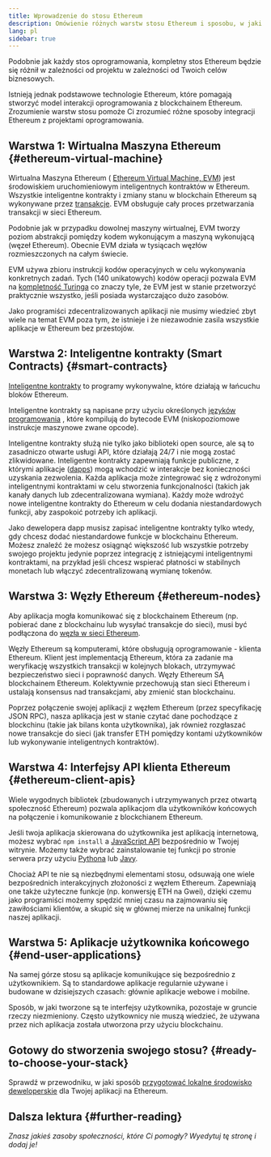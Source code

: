 ```yaml
---
title: Wprowadzenie do stosu Ethereum
description: Omówienie różnych warstw stosu Ethereum i sposobu, w jaki się ze sobą łączą.
lang: pl
sidebar: true
---
```


Podobnie jak każdy stos oprogramowania, kompletny stos Ethereum będzie się różnił w zależności od projektu w zależności od Twoich celów biznesowych.

Istnieją jednak podstawowe technologie Ethereum, które pomagają stworzyć model interakcji oprogramowania z blockchainem Ethereum. Zrozumienie warstw stosu pomoże Ci zrozumieć różne sposoby integracji Ethereum z projektami oprogramowania.

## Warstwa 1: Wirtualna Maszyna Ethereum {#ethereum-virtual-machine}

Wirtualna Maszyna Ethereum ( [Ethereum Virtual Machine, EVM](/developers/docs/evm/)) jest środowiskiem uruchomieniowym inteligentnych kontraktów w Ethereum. Wszystkie inteligentne kontrakty i zmiany stanu w blockchain Ethereum są wykonywane przez [transakcje](/developers/docs/transactions/). EVM obsługuje cały proces przetwarzania transakcji w sieci Ethereum.

Podobnie jak w przypadku dowolnej maszyny wirtualnej, EVM tworzy poziom abstrakcji pomiędzy kodem wykonującym a maszyną wykonującą (węzeł Ethereum). Obecnie EVM działa w tysiącach węzłów rozmieszczonych na całym świecie.

EVM używa zbioru instrukcji kodów operacyjnych w celu wykonywania konkretnych zadań. Tych (140 unikatowych) kodów operacji pozwala EVM na [kompletność Turinga](https://pl.wikipedia.org/wiki/Kompletno%C5%9B%C4%87_Turinga) co znaczy tyle, że EVM jest w stanie przetworzyć praktycznie wszystko, jeśli posiada wystarczająco dużo zasobów.

Jako programiści zdecentralizowanych aplikacji nie musimy wiedzieć zbyt wiele na temat EVM poza tym, że istnieje i że niezawodnie zasila wszystkie aplikacje w Ethereum bez przestojów.

## Warstwa 2: Inteligentne kontrakty (Smart Contracts) {#smart-contracts}

[Inteligentne kontrakty](/developers/docs/smart-contracts/) to programy wykonywalne, które działają w łańcuchu bloków Ethereum.

Inteligentne kontrakty są napisane przy użyciu określonych [języków programowania](/developers/docs/smart-contracts/languages/) , które kompilują do bytecode EVM (niskopoziomowe instrukcje maszynowe zwane opcode).

Inteligentne kontrakty służą nie tylko jako biblioteki open source, ale są to zasadniczo otwarte usługi API, które działają 24/7 i nie mogą zostać zlikwidowane. Inteligentne kontrakty zapewniają funkcje publiczne, z którymi aplikacje ([dapps](/developers/docs/dapps/)) mogą wchodzić w interakcje bez konieczności uzyskania zezwolenia. Każda aplikacja może zintegrować się z wdrożonymi inteligentnymi kontraktami w celu stworzenia funkcjonalności (takich jak kanały danych lub zdecentralizowana wymiana). Każdy może wdrożyć nowe inteligentne kontrakty do Ethereum w celu dodania niestandardowych funkcji, aby zaspokoić potrzeby ich aplikacji.

Jako dewelopera dapp musisz zapisać inteligentne kontrakty tylko wtedy, gdy chcesz dodać niestandardowe funkcje w blockchainu Ethereum. Możesz znaleźć że możesz osiągnąć większość lub wszystkie potrzeby swojego projektu jedynie poprzez integrację z istniejącymi inteligentnymi kontraktami, na przykład jeśli chcesz wspierać płatności w stabilnych monetach lub włączyć zdecentralizowaną wymianę tokenów.

## Warstwa 3: Węzły Ethereum {#ethereum-nodes}

Aby aplikacja mogła komunikować się z blockchainem Ethereum (np. pobierać dane z blockchainu lub wysyłać transakcje do sieci), musi być podłączona do [węzła w sieci Ethereum](/developers/docs/nodes-and-clients/).

Węzły Ethereum są komputerami, które obsługują oprogramowanie - klienta Ethereum. Klient jest implementacją Ethereum, która za zadanie ma weryfikację wszystkich transakcji w kolejnych blokach, utrzymywać bezpieczeństwo sieci i poprawność danych. Węzły Ethereum SĄ blockchainem Ethereum. Kolektywnie przechowują stan sieci Ethereum i ustalają konsensus nad transakcjami, aby zmienić stan blockchainu.

Poprzez połączenie swojej aplikacji z węzłem Ethereum (przez specyfikację JSON RPC), nasza aplikacja jest w stanie czytać dane pochodzące z blockchinu (takie jak bilans konta użytkownika), jak również rozgłaszać nowe transakcje do sieci (jak transfer ETH pomiędzy kontami użytkowników lub wykonywanie inteligentnych kontraktów).

## Warstwa 4: Interfejsy API klienta Ethereum {#ethereum-client-apis}

Wiele wygodnych bibliotek (zbudowanych i utrzymywanych przez otwartą społeczność Ethereum) pozwala aplikacjom dla użytkowników końcowych na połączenie i komunikowanie z blockchianem Ethereum.

Jeśli twoja aplikacja skierowana do użytkownika jest aplikacją internetową, możesz wybrać `npm install` a [JavaScript API](/developers/docs/apis/javascript/) bezpośrednio w Twojej witrynie. Możemy także wybrać zainstalowanie tej funkcji po stronie serwera przy użyciu [Pythona](/developers/docs/programming-languages/python/) lub [Javy](/developers/docs/programming-languages/java/).

Chociaż API te nie są niezbędnymi elementami stosu, odsuwają one wiele bezpośrednich interakcyjnych złożoności z węzłem Ethereum. Zapewniają one także użyteczne funkcje (np. konwersję ETH na Gwei), dzięki czemu jako programiści możemy spędzić mniej czasu na zajmowaniu się zawiłościami klientów, a skupić się w głównej mierze na unikalnej funkcji naszej aplikacji.

## Warstwa 5: Aplikacje użytkownika końcowego {#end-user-applications}

Na samej górze stosu są aplikacje komunikujące się bezpośrednio z użytkownikiem. Są to standardowe aplikacje regularnie używane i budowane w dzisiejszych czasach: głównie aplikacje webowe i mobilne.

Sposób, w jaki tworzone są te interfejsy użytkownika, pozostaje w gruncie rzeczy niezmieniony. Często użytkownicy nie muszą wiedzieć, że używana przez nich aplikacja została utworzona przy użyciu blockchainu.

## Gotowy do stworzenia swojego stosu? {#ready-to-choose-your-stack}

Sprawdź w przewodniku, w jaki sposób [przygotować lokalne środowisko deweloperskie](/developers/local-environment/) dla Twojej aplikacji na Ethereum.

## Dalsza lektura {#further-reading}

_Znasz jakieś zasoby społeczności, które Ci pomogły? Wyedytuj tę stronę i dodaj je!_
